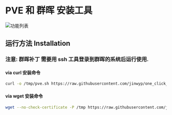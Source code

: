 # PVE 和 群晖 安装工具


![功能列表](https://github.com/jinwyp/one_click_script/blob/master/docs/pve1.png?raw=true)


## 运行方法 Installation 

### 注意: 群晖补丁 需要用 ssh 工具登录到群晖的系统后运行使用.

#### via curl 安装命令 

```bash
curl -o /tmp/pve.sh https://raw.githubusercontent.com/jinwyp/one_click_script/master/dsm/pve.sh && chmod +x /tmp/pve.sh && /tmp/pve.sh

```

#### via wget 安装命令 

```bash
wget --no-check-certificate -P /tmp https://raw.githubusercontent.com/jinwyp/one_click_script/master/dsm/pve.sh && chmod +x /tmp/pve.sh && /tmp/pve.sh

```
